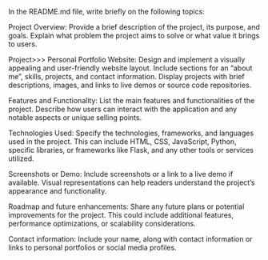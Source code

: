 In the README.md file, write briefly on the following topics:

Project Overview:
Provide a brief description of the project, its purpose, and goals. Explain what problem the project aims to solve or what value it brings to users.

Project>>> Personal Portfolio Website: 
Design and implement a visually appealing and user-friendly website layout.
Include sections for an “about me”, skills, projects, and contact information.
Display projects with brief descriptions, images, and links to live demos or source code repositories.

Features and Functionality:
List the main features and functionalities of the project. Describe how users can interact with the application and any notable aspects or unique selling points.

>>>> 

Technologies Used:
Specify the technologies, frameworks, and languages used in the project. This can include HTML, CSS, JavaScript, Python, specific libraries, or frameworks like Flask, and any other tools or services utilized.

>>>>

Screenshots or Demo:
Include screenshots or a link to a live demo if available. Visual representations can help readers understand the project’s appearance and functionality.

>>>>

Roadmap and future enhancements:
Share any future plans or potential improvements for the project. This could include additional features, performance optimizations, or scalability considerations.

>>>>

Contact information:
Include your name, along with contact information or links to personal portfolios or social media profiles.

>>>>
